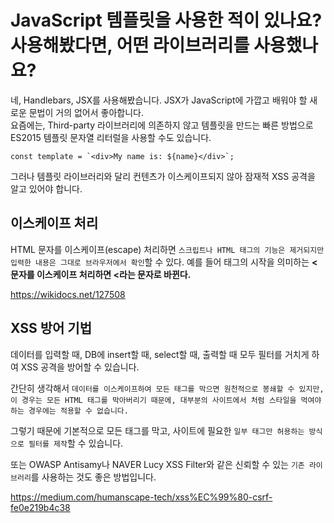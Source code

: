 # JavaScript 템플릿을 사용한 적이 있나요? 사용해봤다면, 어떤 라이브러리를 사용했나요? #

네, Handlebars, JSX를 사용해봤습니다.
JSX가 JavaScript에 가깝고 배워야 할 새로운 문법이 거의 없어서 좋아합니다.  
요즘에는, Third-party 라이브러리에 의존하지 않고 템플릿을 만드는 빠른 방법으로 ES2015 템플릿 문자열 리터럴을 사용할 수도 있습니다.

```javasript
const template = `<div>My name is: ${name}</div>`;
```

그러나 템플릿 라이브러리와 달리 컨텐츠가 이스케이프되지 않아 잠재적 XSS 공격을 알고 있어야 합니다.  

## 이스케이프 처리 ##

HTML 문자를 이스케이프(escape) 처리하면 `스크립트나 HTML 태그의 기능은 제거되지만 입력한 내용은 그대로 브라우저에서 확인`할 수 있다. 예를 들어 태그의 시작을 의미하는 **< 문자를 이스케이프 처리하면 &lt;라는 문자로 바뀐다.**

<https://wikidocs.net/127508>

## XSS 방어 기법 ##

데이터를 입력할 때, DB에 insert할 때, select할 때, 출력할 때 모두 필터를 거치게 하여 XSS 공격을 방어할 수 있습니다.  

간단히 생각해서 `데이터를 이스케이프하여 모든 태그를 막으면 원천적으로 봉쇄할 수 있지만, 이 경우는 모든 HTML 태그를 막아버리기 때문에, 대부분의 사이트에서 처럼 스타일을 먹여야 하는 경우에는 적용할 수 없습니다.`  

그렇기 때문에 기본적으로 모든 태그를 막고, 사이트에 필요한 `일부 태그만 허용하는 방식으로 필터를 제작`할 수 있습니다.  

또는 OWASP Antisamy나 NAVER Lucy XSS Filter와 같은 신뢰할 수 있는 `기존 라이브러리`를 사용하는 것도 좋은 방법입니다.  

<https://medium.com/humanscape-tech/xss%EC%99%80-csrf-fe0e219b4c38>
